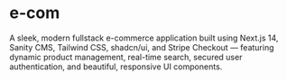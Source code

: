 # e-com
A sleek, modern fullstack e-commerce application built using Next.js 14, Sanity CMS, Tailwind CSS, shadcn/ui, and Stripe Checkout — featuring dynamic product management, real-time search, secured user authentication, and beautiful, responsive UI components.
